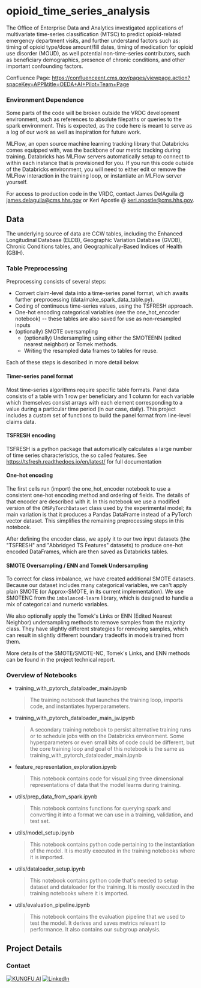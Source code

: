 # opioid_time_series_analysis

The Office of Enterprise Data and Analytics investigated applications of multivariate time-series classification (MTSC) to predict opioid-related emergency department visits, and further understand factors such as: timing of opioid type/dose amount/fill dates, timing of medication for opioid use disorder (MOUD), as well potential non-time-series contributors, such as beneficiary demographics, presence of chronic conditions, and other important confounding factors.

Confluence Page: https://confluenceent.cms.gov/pages/viewpage.action?spaceKey=APP&title=OEDA+AI+Pilot+Team+Page

<h3> Environment Dependence </h2>

Some parts of the code will be broken outside the VRDC development environment, such as references to absolute filepaths or queries to the spark environment. This is expected, as the code here is meant to serve as a log of our work as well as inspiration for future work.

MLFlow, an open source machine learning tracking library that Databricks comes equipped with, was the backbone of our metric tracking during training. Databricks has MLFlow servers automatically setup to connect to within each instance that is provisioned for you. If you run this code outside of the Databricks environment, you will need to either edit or remove the MLFlow interaction in the training loop, or instantiate an MLFlow server yourself.

For access to production code in the VRDC, contact James DelAguila @ james.delaguila@cms.hhs.gov or Keri Apostle @ keri.apostle@cms.hhs.gov.

## Data
The underlying source of data are CCW tables, including the Enhanced Longitudinal Database (ELDB), Geographic Variation Database (GVDB), Chronic Conditions tables, and Geographically-Based Indices of Health (GBIH).

### Table Preprocessing

Preprocessing consists of several steps:
- Convert claim-level data into a time-series panel format, which awaits further preprocessing (data/make_spark_data_table.py).
- Coding of continuous time-series values, using the TSFRESH approach. 
- One-hot encoding categorical variables (see the one_hot_encoder notebook) -- these tables are also saved for use as non-resampled inputs
- (optionally) SMOTE oversampling
  - (optionally) Undersampling using either the SMOTEENN (edited nearest neighbor) or Tomek methods.
  - Writing the resampled data frames to tables for reuse.

Each of these steps is described in more detail below.

#### Timer-series panel format
Most time-series algorithms require specific table formats. Panel data consists of a table with 1 row per beneficiary and 1 column for each variable which themselves consist arrays with each element corresponding to a value during a particular time period (in our case, daily). This project includes a custom set of functions to build the panel format from line-level claims data.

#### TSFRESH encoding

TSFRESH is a python package that automatically calculates a large number of time series characteristics, the so called features. See https://tsfresh.readthedocs.io/en/latest/ for full documentation

#### One-hot encoding

The first cells run (import) the one_hot_encoder notebook to use a
consistent one-hot encoding method and ordering of fields. The details
of that encoder are described with it. In this notebook we use a modified
version of the `CMSPyTorchDataset` class used by the experimental model;
its main variation is that it produces a Pandas DataFrame instead of
a PyTorch vector dataset. This simplifies the remaining preprocessing
steps in this notebook.

After defining the encoder class, we apply it to our two input datasets
(the "TSFRESH" and "Abbridged TS Features" datasets) to produce one-hot
encoded DataFrames, which are then saved as Databricks tables. 

#### SMOTE Oversampling / ENN and Tomek Undersampling

To correct for class imbalance, we have created additional SMOTE datasets. Because our dataset includes many categorical variables, we can't apply plain SMOTE (or Approx-SMOTE, in its current implementation). We use SMOTENC from the `imbalanced-learn` library, which is designed to handle a mix of categorical and numeric variables.

We also optionally apply the Tomek's Links or ENN (Edited Nearest Neighbor) 
undersampling methods to remove samples from the majority class. They have 
slightly different strategies for removing samples, which can result in 
slightly different boundary tradeoffs in models trained from them.

More details of the SMOTE/SMOTE-NC, Tomek's Links, and ENN methods can
be found in the project technical report.

<h3 > Overview of Notebooks </h3>

 - training_with_pytorch_dataloader_main.ipynb
    > The training notebook that launches the training loop, imports code, and instantiates hyperparameters.
 - training_with_pytorch_dataloader_main_jw.ipynb
    > A secondary training notebook to persist alternative training runs or to schedule jobs with on the Databricks environment. Some hyperparameters or even small bits of code could be different, but the core training loop and goal of this notebook is the same as training_with_pytorch_dataloader_main.ipynb
 - feature_representation_exploration.ipynb
    > This notebook contains code for visualizing three dimensional representations of data that the model learns during training. 
 - utils/prep_data_from_spark.ipynb
    > This notebook contains functions for querying spark and converting it into a format we can use in a training, validation, and test set.
 - utils/model_setup.ipynb
    > This notebook contains python code pertaining to the instantiation of the model. It is mostly executed in the training notebooks where it is imported.
 - utils/dataloader_setup.ipynb
    > This notebook contains python code that's needed to setup dataset and dataloader for the training. It is mostly executed in the training notebooks where it is imported. 
 - utils/evaluation_pipeline.ipynb
    > This notebook contains the evaluation pipeline that we used to test the model. It derives and saves metrics relevant to performance. It also contains our subgroup analysis. 

<!-- PROJECT FOOTER -->
<h2 id="footer"> Project Details </h2>

<h3 id="Contact"> Contact </h3>

[![KUNGFU.AI][kungfu-shield]][kungfu-url]
[![LinkedIn][linkedin-shield]][linkedin-url]

<!-- MARKDOWN LINKS & IMAGES -->
<!-- https://www.markdownguide.org/basic-syntax/#reference-style-links -->
[license-url]: ./LICENSE.md
[linkedin-shield]: https://img.shields.io/badge/-LinkedIn-black.svg?style=flat-square&logo=linkedin&colorB=555
[linkedin-url]: https://www.linkedin.com/company/kungfuai/
[python-url]: https://www.python.org
[docker-url]: https://www.docker.com
[docker-compose-url]: https://docs.docker.com/compose/install/
[nvidia-url]: https://github.com/NVIDIA/nvidia-container-runtime
[kungfu-shield]: https://img.shields.io/badge/KUNGFU.AI-2022-red
[kungfu-url]: https://www.kungfu.ai
